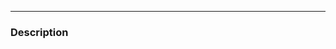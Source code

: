 <!-- This template is for features

### Why

### What / Requirements

### Acceptance Criteria (how do I know when I’m done?)

-->

<!-- This template is for bugs / issues

### Expected behavior

### Actual behavior

### Steps to reproduce

### Device information

* Android version: ?
* Android device: ?
* Focus/Klar version: ?
* User agent: ?

-->

-----

### Description
